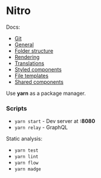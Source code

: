 # Nitro

Docs:
* [Git](./docs/01git.md)
* [General](./docs/02general.md)
* [Folder structure](./docs/03structure.md)
* [Rendering](./docs/04rendering.md)
* [Translations](./docs/05translations.md)
* [Styled components](./docs/06styled.md)
* [File templates](./docs/07templates.md)
* [Shared components](docs/08shared.md)

Use **yarn** as a package manager.

### Scripts

- `yarn start` - Dev server at **:8080**
- `yarn relay` - GraphQL

Static analysis:
- `yarn test`
- `yarn lint`
- `yarn flow`
- `yarn madge`

